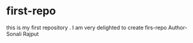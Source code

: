 # first-repo
this is my first repository .
I am very delighted to create firs-repo
Author-Sonali Rajput
